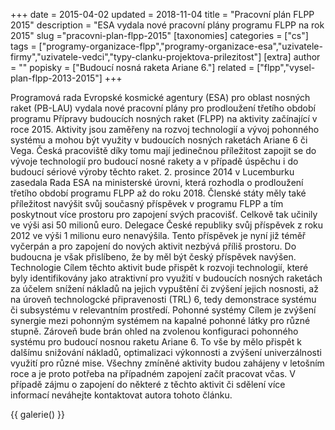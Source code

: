+++
date = 2015-04-02
updated = 2018-11-04
title = "Pracovní plán FLPP 2015"
description = "ESA vydala nové pracovní plány programu FLPP na rok 2015"
slug ="pracovni-plan-flpp-2015"
[taxonomies]
categories = ["cs"]
tags = ["programy-organizace-flpp","programy-organizace-esa","uzivatele-firmy","uzivatele-vedci","typy-clanku-projektova-prilezitost"]
[extra]
author = ""
popisky = ["Budoucí nosná raketa Ariane 6."]
related = ["flpp","vysel-plan-flpp-2013-2015"]
+++

Programová rada Evropské kosmické agentury (ESA) pro oblast nosných raket (PB-LAU) vydala nové pracovní plány pro prodloužení třetího období programu Přípravy budoucích nosných raket (FLPP) na aktivity začínající v roce 2015. Aktivity jsou zaměřeny na rozvoj technologií a vývoj pohonného systému a mohou být využity v budoucích nosných raketách Ariane 6 či Vega. Česká pracoviště díky tomu mají jedinečnou příležitost zapojit se do vývoje technologií pro budoucí nosné rakety a v případě úspěchu i do budoucí sériové výroby těchto raket. 2. prosince 2014 v Lucemburku zasedala Rada ESA na ministerské úrovni, která rozhodla o prodloužení třetího období programu FLPP až do roku 2018. Členské státy měly také příležitost navýšit svůj současný příspěvek v programu FLPP a tím poskytnout více prostoru pro zapojení svých pracovišť. Celkově tak učinily ve výši asi 50 milionů euro. Delegace České republiky svůj příspěvek z roku 2012 ve výši 1 milionu euro nenavýšila. Tento příspěvek je nyní již téměř vyčerpán a pro zapojení do nových aktivit nezbývá příliš prostoru. Do budoucna je však přislíbeno, že by měl být český příspěvek navýšen. Technologie Cílem těchto aktivit bude přispět k rozvoji technologií, které byly identifikovány jako atraktivní pro využití v budoucích nosných raketách za účelem snížení nákladů na jejich vypuštění či zvýšení jejich nosnosti, až na úroveň technologcké připravenosti (TRL) 6, tedy demonstrace systému či subsystému v relevantním prostředí. Pohonné systémy Cílem je zvýšení synergie mezi pohonným systémem na kapalné pohonné látky pro různé stupně. Zároveň bude brán ohled na zvolenou konfiguraci pohonného systému pro budoucí nosnou raketu Ariane 6. To vše by mělo přispět k dalšímu snižování nákladů, optimalizaci výkonnosti a zvýšení univerzálnosti využití pro různé mise. Všechny zmíněné aktivity budou zahájeny v letošním roce a je proto potřeba na případném zapojení začít pracovat včas. V případě zájmu o zapojení do některé z těchto aktivit či sdělení více informací neváhejte kontaktovat autora tohoto článku.

{{ galerie() }}

